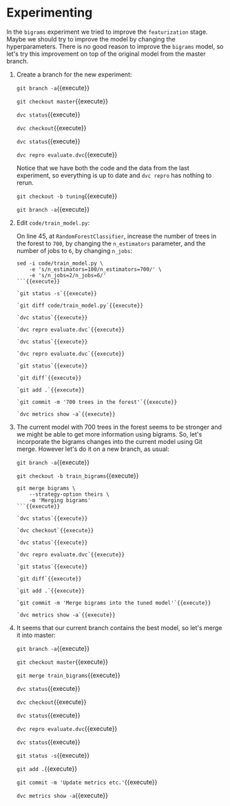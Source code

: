 # Experimenting

In the `bigrams` experiment we tried to improve the `featurization`
stage. Maybe we should try to improve the model by changing the
hyperparameters. There is no good reason to improve the `bigrams`
model, so let's try this improvement on top of the original model from
the master branch.

1. Create a branch for the new experiment:

   `git branch -a`{{execute}}
      
   `git checkout master`{{execute}}
   
   `dvc status`{{execute}}

   `dvc checkout`{{execute}}
   
   `dvc status`{{execute}}

   `dvc repro evaluate.dvc`{{execute}}
   
   Notice that we have both the code and the data from the last
   experiment, so everything is up to date and `dvc repro` has nothing
   to rerun.
   
   `git checkout -b tuning`{{execute}}

   `git branch -a`{{execute}}

2. Edit `code/train_model.py`:

   On line 45, at `RandomForestClassifier`, increase the number of
   trees in the forest to `700`, by changing the `n_estimators`
   parameter, and the number of jobs to `6`, by changing `n_jobs`:
   
   ```
   sed -i code/train_model.py \
       -e 's/n_estimators=100/n_estimators=700/' \
       -e 's/n_jobs=2/n_jobs=6/'
   ```{{execute}}
   
   `git status -s`{{execute}}
   
   `git diff code/train_model.py`{{execute}}
   
   `dvc status`{{execute}}
   
   `dvc repro evaluate.dvc`{{execute}}
   
   `dvc status`{{execute}}

   `dvc repro evaluate.dvc`{{execute}}
   
   `git status`{{execute}}
   
   `git diff`{{execute}}
   
   `git add .`{{execute}}
   
   `git commit -m '700 trees in the forest'`{{execute}}
   
   `dvc metrics show -a`{{execute}}
   
3. The current model with 700 trees in the forest seems to be stronger
   and we might be able to get more information using bigrams. So,
   let's incorporate the bigrams changes into the current model using
   Git merge. However let's do it on a new branch, as usual:

   `git branch -a`{{execute}}
   
   `git checkout -b train_bigrams`{{execute}}
   
   ```
   git merge bigrams \
       --strategy-option theirs \
       -m 'Merging bigrams'
   ```{{execute}}

   `dvc status`{{execute}}
   
   `dvc checkout`{{execute}}
   
   `dvc status`{{execute}}
   
   `dvc repro evaluate.dvc`{{execute}}
   
   `git status`{{execute}}
   
   `git diff`{{execute}}
   
   `git add .`{{execute}}
   
   `git commit -m 'Merge bigrams into the tuned model'`{{execute}}
   
   `dvc metrics show -a`{{execute}}
   
4. It seems that our current branch contains the best model, so let's
   merge it into master:
   
   `git branch -a`{{execute}}
   
   `git checkout master`{{execute}}
   
   `git merge train_bigrams`{{execute}}
   
   `dvc status`{{execute}}
   
   `dvc checkout`{{execute}}
   
   `dvc status`{{execute}}
   
   `dvc repro evaluate.dvc`{{execute}}
   
   `dvc status`{{execute}}
   
   `git status -s`{{execute}}
   
   `git add .`{{execute}}
   
   `git commit -m 'Update metrics etc.'`{{execute}}
   
   `dvc metrics show -a`{{execute}}
